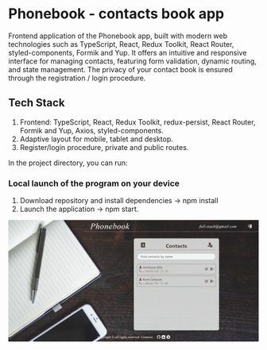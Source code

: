 # Phonebook - contacts book app

Frontend application of the Phonebook app, built with modern web technologies such as TypeScript, React, Redux Toolkit, React Router, styled-components, Formik and Yup. It offers an intuitive and responsive interface for managing contacts, featuring form validation, dynamic routing, and state management. The privacy of your contact book is ensured through the registration / login procedure.

## Tech Stack

1. Frontend: TypeScript, React, Redux Toolkit, redux-persist, React Router, Formik and Yup, Axios, styled-components.
2. Adaptive layout for mobile, tablet and desktop.
3. Register/login procedure, private and public routes.

In the project directory, you can run:

### Local launch of the program on your device

1. Download repository and install dependencies -> npm install
2. Launch the application -> npm start.

![](./public/phonebook-menu.png)
